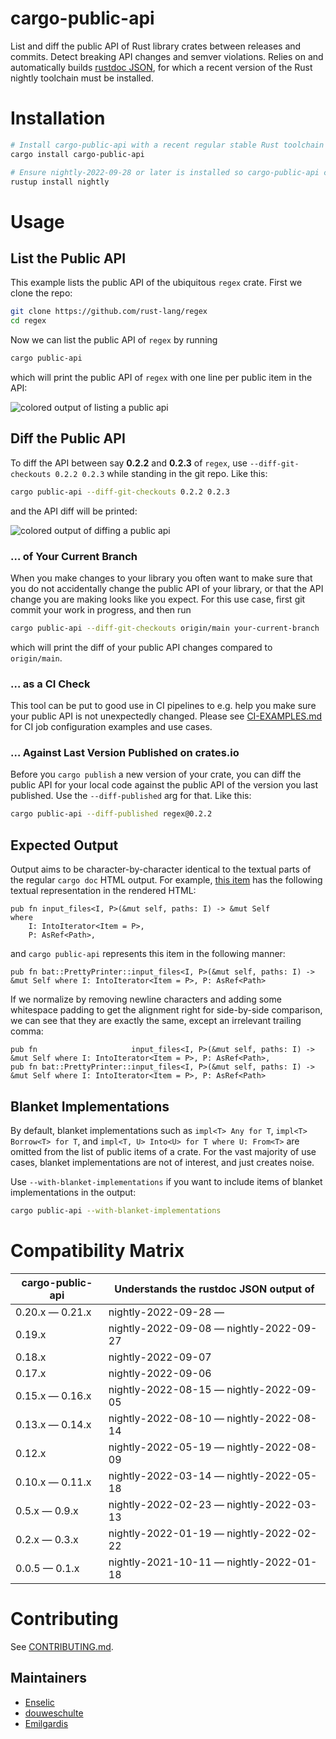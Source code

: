 # cargo-public-api

List and diff the public API of Rust library crates between releases and commits. Detect breaking API changes and semver violations. Relies on and automatically builds [rustdoc JSON](https://github.com/rust-lang/rust/issues/76578), for which a recent version of the Rust nightly toolchain must be installed.

# Installation

```bash
# Install cargo-public-api with a recent regular stable Rust toolchain
cargo install cargo-public-api

# Ensure nightly-2022-09-28 or later is installed so cargo-public-api can build rustdoc JSON for you
rustup install nightly
```

# Usage

## List the Public API

This example lists the public API of the ubiquitous `regex` crate. First we clone the repo:

```bash
git clone https://github.com/rust-lang/regex
cd regex
```

Now we can list the public API of `regex` by running

```bash
cargo public-api
```

which will print the public API of `regex` with one line per public item in the API:

<img src="docs/img/list.jpg" alt="colored output of listing a public api">

## Diff the Public API

To diff the API between say **0.2.2** and **0.2.3** of `regex`, use `--diff-git-checkouts 0.2.2 0.2.3` while standing in the git repo. Like this:

```bash
cargo public-api --diff-git-checkouts 0.2.2 0.2.3
```

and the API diff will be printed:

<img src="docs/img/diff.jpg" alt="colored output of diffing a public api">

### … of Your Current Branch

When you make changes to your library you often want to make sure that you do not accidentally change the public API of your library, or that the API change you are making looks like you expect. For this use case, first git commit your work in progress, and then run

```bash
cargo public-api --diff-git-checkouts origin/main your-current-branch
```

which will print the diff of your public API changes compared to `origin/main`.

### … as a CI Check

This tool can be put to good use in CI pipelines to e.g. help you make sure your public API is not unexpectedly changed. Please see [CI-EXAMPLES.md](./docs/CI-EXAMPLES.md) for CI job configuration examples and use cases.

### … Against Last Version Published on crates.io

Before you `cargo publish` a new version of your crate, you can diff the public API for your local code against the public API of the version you last published. Use the `--diff-published` arg for that. Like this:

```bash
cargo public-api --diff-published regex@0.2.2
```

## Expected Output

Output aims to be character-by-character identical to the textual parts of the regular `cargo doc` HTML output. For example, [this item](https://docs.rs/bat/0.20.0/bat/struct.PrettyPrinter.html#method.input_files) has the following textual representation in the rendered HTML:

```
pub fn input_files<I, P>(&mut self, paths: I) -> &mut Self
where
    I: IntoIterator<Item = P>,
    P: AsRef<Path>,
```

and `cargo public-api` represents this item in the following manner:

```
pub fn bat::PrettyPrinter::input_files<I, P>(&mut self, paths: I) -> &mut Self where I: IntoIterator<Item = P>, P: AsRef<Path>
```

If we normalize by removing newline characters and adding some whitespace padding to get the alignment right for side-by-side comparison, we can see that they are exactly the same, except an irrelevant trailing comma:

```
pub fn                     input_files<I, P>(&mut self, paths: I) -> &mut Self where I: IntoIterator<Item = P>, P: AsRef<Path>,
pub fn bat::PrettyPrinter::input_files<I, P>(&mut self, paths: I) -> &mut Self where I: IntoIterator<Item = P>, P: AsRef<Path>
```

## Blanket Implementations

By default, blanket implementations such as `impl<T> Any for T`, `impl<T> Borrow<T> for T`, and `impl<T, U> Into<U> for T where U: From<T>` are omitted from the list of public items of a crate. For the vast majority of use cases, blanket implementations are not of interest, and just creates noise.

Use `--with-blanket-implementations` if you want to include items of blanket implementations in the output:
```bash
cargo public-api --with-blanket-implementations
```

# Compatibility Matrix

| cargo-public-api | Understands the rustdoc JSON output of  |
| ---------------- | --------------------------------------- |
| 0.20.x — 0.21.x  | nightly-2022-09-28 —                    |
| 0.19.x           | nightly-2022-09-08 — nightly-2022-09-27 |
| 0.18.x           | nightly-2022-09-07                      |
| 0.17.x           | nightly-2022-09-06                      |
| 0.15.x — 0.16.x  | nightly-2022-08-15 — nightly-2022-09-05 |
| 0.13.x — 0.14.x  | nightly-2022-08-10 — nightly-2022-08-14 |
| 0.12.x           | nightly-2022-05-19 — nightly-2022-08-09 |
| 0.10.x — 0.11.x  | nightly-2022-03-14 — nightly-2022-05-18 |
| 0.5.x  — 0.9.x   | nightly-2022-02-23 — nightly-2022-03-13 |
| 0.2.x  — 0.3.x   | nightly-2022-01-19 — nightly-2022-02-22 |
| 0.0.5  — 0.1.x   | nightly-2021-10-11 — nightly-2022-01-18 |

# Contributing

See [CONTRIBUTING.md](./docs/CONTRIBUTING.md).

## Maintainers

- [Enselic](https://github.com/Enselic)
- [douweschulte](https://github.com/douweschulte)
- [Emilgardis](https://github.com/Emilgardis)
